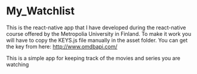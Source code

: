 # My_Watchlist

This is the react-native app that I have developed during the react-native course offered by the Metropolia University in Finland.
To make it work you will have to copy the KEYS.js file manually in the asset folder.
You can get the key from here: http://www.omdbapi.com/

This is a simple app for keeping track of the movies and series you are watching
